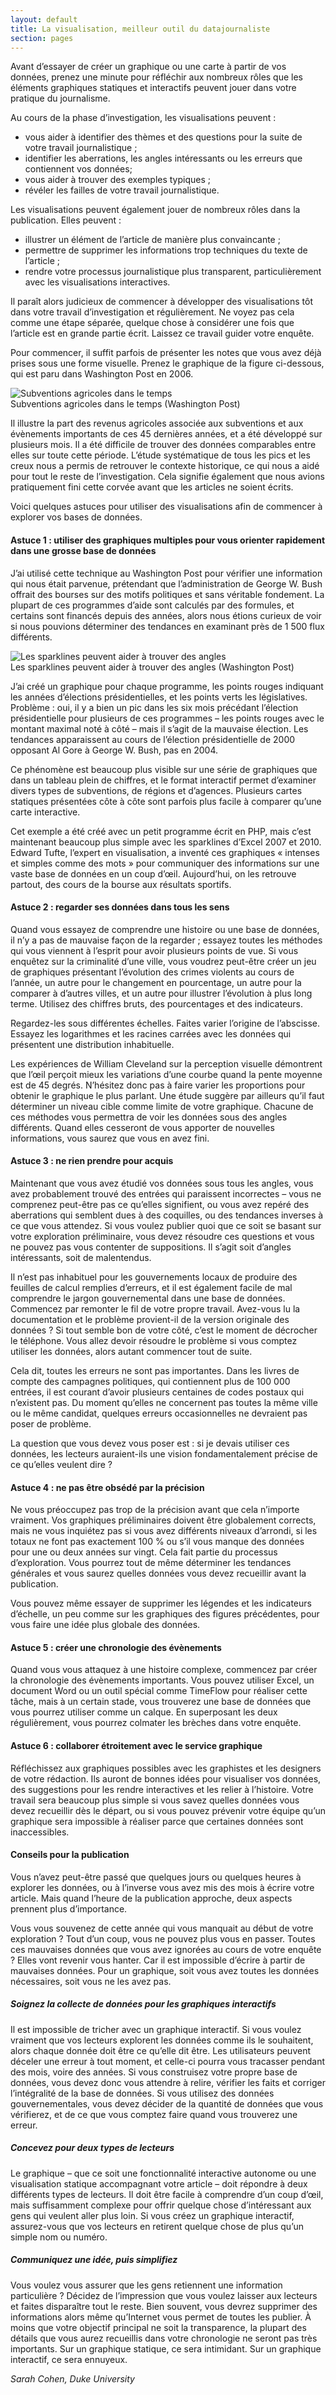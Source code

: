 ```yaml
---
layout: default
title: La visualisation, meilleur outil du datajournaliste
section: pages
---
```


Avant d’essayer de créer un graphique ou une carte à partir de vos données, prenez une minute pour réfléchir aux nombreux rôles que les éléments graphiques statiques et interactifs peuvent jouer dans votre pratique du journalisme.

Au cours de la phase d’investigation, les visualisations peuvent :

* vous aider à identifier des thèmes et des questions pour la suite de votre travail journalistique ;
* identifier les aberrations, les angles intéressants ou les erreurs que contiennent vos données;
* vous aider à trouver des exemples typiques ;
* révéler les failles de votre travail journalistique.

Les visualisations peuvent également jouer de nombreux rôles dans la publication. Elles peuvent :

* illustrer un élément de l’article de manière plus convaincante ;
* permettre de supprimer les informations trop techniques du texte de l’article ;
* rendre votre processus journalistique plus transparent, particulièrement avec les visualisations interactives.

Il paraît alors judicieux de commencer à développer des visualisations tôt dans votre travail d’investigation et régulièrement. Ne voyez pas cela comme une étape séparée, quelque chose à considérer une fois que l’article est en grande partie écrit. Laissez ce travail guider votre enquête.

Pour commencer, il suffit parfois de présenter les notes que vous avez déjà prises sous une forme visuelle. Prenez le graphique de la figure ci-dessous, qui est paru dans Washington Post en 2006.

<div id="FIG064" class="imageblock">
<div class="content">
<img alt="Subventions agricoles dans le temps" src="../figs/incoming/06-MM.png"></div>
<div class="title">Subventions agricoles dans le temps (Washington Post)</div>
</div>

Il illustre la part des revenus agricoles associée aux subventions et aux évènements importants de ces 45 dernières années, et a été développé sur plusieurs mois. Il a été difficile de trouver des données comparables entre elles sur toute cette période. L’étude systématique de tous les pics et les creux nous a permis de retrouver le contexte historique, ce qui nous a aidé pour tout le reste de l’investigation. Cela signifie également que nous avions pratiquement fini cette corvée avant que les articles ne soient écrits.

Voici quelques astuces pour utiliser des visualisations afin de commencer à explorer vos bases de données.

#### Astuce 1 : utiliser des graphiques multiples pour vous orienter rapidement dans une grosse base de données

J’ai utilisé cette technique au Washington Post pour vérifier une information qui nous était parvenue, prétendant que l’administration de George W. Bush offrait des bourses sur des motifs politiques et sans véritable fondement. La plupart de ces programmes d’aide sont calculés par des formules, et certains sont financés depuis des années, alors nous étions curieux de voir si nous pouvions déterminer des tendances en examinant près de 1 500 flux différents.

<div id="FIG065" class="imageblock">
<div class="content">
<img alt="Les sparklines peuvent aider à trouver des angles" src="../figs/incoming/06-NN.png"></div>
<div class="title">Les sparklines peuvent aider à trouver des angles (Washington Post)</div>
</div>

J’ai créé un graphique pour chaque programme, les points rouges indiquant les années d’élections présidentielles, et les points verts les législatives. Problème : oui, il y a bien un pic dans les six mois précédant l’élection présidentielle pour plusieurs de ces programmes – les points rouges avec le montant maximal noté à côté – mais il s’agit de la mauvaise élection. Les tendances apparaissent au cours de l’élection présidentielle de 2000 opposant Al Gore à George W. Bush, pas en 2004.

Ce phénomène est beaucoup plus visible sur une série de graphiques que dans un tableau plein de chiffres, et le format interactif permet d’examiner divers types de subventions, de régions et d’agences. Plusieurs cartes statiques présentées côte à côte sont parfois plus facile à comparer qu’une carte interactive.

Cet exemple a été créé avec un petit programme écrit en PHP, mais c’est maintenant beaucoup plus simple avec les sparklines d’Excel 2007 et 2010. Edward Tufte, l’expert en visualisation, a inventé ces graphiques « intenses et simples comme des mots » pour communiquer des informations sur une vaste base de données en un coup d’œil. Aujourd’hui, on les retrouve partout, des cours de la bourse aux résultats sportifs.

#### Astuce 2 : regarder ses données dans tous les sens

Quand vous essayez de comprendre une histoire ou une base de données, il n’y a pas de mauvaise façon de la regarder ; essayez toutes les méthodes qui vous viennent à l’esprit pour avoir plusieurs points de vue. Si vous enquêtez sur la criminalité d’une ville, vous voudrez peut-être créer un jeu de graphiques présentant l’évolution des crimes violents au cours de l’année, un autre pour le changement en pourcentage, un autre pour la comparer à d’autres villes, et un autre pour illustrer l’évolution à plus long terme. Utilisez des chiffres bruts, des pourcentages et des indicateurs.

Regardez-les sous différentes échelles. Faites varier l’origine de l’abscisse. Essayez les logarithmes et les racines carrées avec les données qui présentent une distribution inhabituelle.

Les expériences de William Cleveland sur la perception visuelle démontrent que l’œil perçoit mieux les variations d’une courbe quand la pente moyenne est de 45 degrés. N’hésitez donc pas à faire varier les proportions pour obtenir le graphique le plus parlant. Une étude suggère par ailleurs qu’il faut déterminer un niveau cible comme limite de votre graphique. Chacune de ces méthodes vous permettra de voir les données sous des angles différents. Quand elles cesseront de vous apporter de nouvelles informations, vous saurez que vous en avez fini.

#### Astuce 3 : ne rien prendre pour acquis

Maintenant que vous avez étudié vos données sous tous les angles, vous avez probablement trouvé des entrées qui paraissent incorrectes – vous ne comprenez peut-être pas ce qu’elles signifient, ou vous avez repéré des aberrations qui semblent dues à des coquilles, ou des tendances inverses à ce que vous attendez. Si vous voulez publier quoi que ce soit se basant sur votre exploration préliminaire, vous devez résoudre ces questions et vous ne pouvez pas vous contenter de suppositions. Il s’agit soit d’angles intéressants, soit de malentendus.

Il n’est pas inhabituel pour les gouvernements locaux de produire des feuilles de calcul remplies d’erreurs, et il est également facile de mal comprendre le jargon gouvernemental dans une base de données. Commencez par remonter le fil de votre propre travail. Avez-vous lu la documentation et le problème provient-il de la version originale des données ? Si tout semble bon de votre côté, c’est le moment de décrocher le téléphone. Vous allez devoir résoudre le problème si vous comptez utiliser les données, alors autant commencer tout de suite.

Cela dit, toutes les erreurs ne sont pas importantes. Dans les livres de compte des campagnes politiques, qui contiennent plus de 100 000 entrées, il est courant d’avoir plusieurs centaines de codes postaux qui n’existent pas. Du moment qu’elles ne concernent pas toutes la même ville ou le même candidat, quelques erreurs occasionnelles ne devraient pas poser de problème.

La question que vous devez vous poser est : si je devais utiliser ces données, les lecteurs auraient-ils une vision fondamentalement précise de ce qu’elles veulent dire ?

#### Astuce 4 : ne pas être obsédé par la précision

Ne vous préoccupez pas trop de la précision avant que cela n’importe vraiment. Vos graphiques préliminaires doivent être globalement corrects, mais ne vous inquiétez pas si vous avez différents niveaux d’arrondi, si les totaux ne font pas exactement 100 % ou s’il vous manque des données pour une ou deux années sur vingt. Cela fait partie du processus d’exploration. Vous pourrez tout de même déterminer les tendances générales et vous saurez quelles données vous devez recueillir avant la publication.

Vous pouvez même essayer de supprimer les légendes et les indicateurs d’échelle, un peu comme sur les graphiques des figures précédentes, pour vous faire une idée plus globale des données.

#### Astuce 5 : créer une chronologie des évènements

Quand vous vous attaquez à une histoire complexe, commencez par créer la chronologie des évènements importants. Vous pouvez utiliser Excel, un document Word ou un outil spécial comme TimeFlow pour réaliser cette tâche, mais à un certain stade, vous trouverez une base de données que vous pourrez utiliser comme un calque. En superposant les deux régulièrement, vous pourrez colmater les brèches dans votre enquête.

#### Astuce 6 : collaborer étroitement avec le service graphique

Réfléchissez aux graphiques possibles avec les graphistes et les designers de votre rédaction. Ils auront de bonnes idées pour visualiser vos données, des suggestions pour les rendre interactives et les relier à l’histoire. Votre travail sera beaucoup plus simple si vous savez quelles données vous devez recueillir dès le départ, ou si vous pouvez prévenir votre équipe qu’un graphique sera impossible à réaliser parce que certaines données sont inaccessibles.

#### Conseils pour la publication

Vous n’avez peut-être passé que quelques jours ou quelques heures à explorer les données, ou à l’inverse vous avez mis des mois à écrire votre article. Mais quand l’heure de la publication approche, deux aspects prennent plus d’importance.

Vous vous souvenez de cette année qui vous manquait au début de votre exploration ? Tout d’un coup, vous ne pouvez plus vous en passer. Toutes ces mauvaises données que vous avez ignorées au cours de votre enquête ? Elles vont revenir vous hanter. Car il est impossible d’écrire à partir de mauvaises données. Pour un graphique, soit vous avez toutes les données nécessaires, soit vous ne les avez pas.

##### Soignez la collecte de données pour les graphiques interactifs

Il est impossible de tricher avec un graphique interactif. Si vous voulez vraiment que vos lecteurs explorent les données comme ils le souhaitent, alors chaque donnée doit être ce qu’elle dit être. Les utilisateurs peuvent déceler une erreur à tout moment, et celle-ci pourra vous tracasser pendant des mois, voire des années. Si vous construisez votre propre base de données, vous devez donc vous attendre à relire, vérifier les faits et corriger l’intégralité de la base de données. Si vous utilisez des données gouvernementales, vous devez décider de la quantité de données que vous vérifierez, et de ce que vous comptez faire quand vous trouverez une erreur.

##### Concevez pour deux types de lecteurs

Le graphique – que ce soit une fonctionnalité interactive autonome ou une visualisation statique accompagnant votre article – doit répondre à deux différents types de lecteurs. Il doit être facile à comprendre d’un coup d’œil, mais suffisamment complexe pour offrir quelque chose d’intéressant aux gens qui veulent aller plus loin. Si vous créez un graphique interactif, assurez-vous que vos lecteurs en retirent quelque chose de plus qu’un simple nom ou numéro.

##### Communiquez une idée, puis simplifiez

Vous voulez vous assurer que les gens retiennent une information particulière ? Décidez de l’impression que vous voulez laisser aux lecteurs et faites disparaître tout le reste. Bien souvent, vous devrez supprimer des informations alors même qu’Internet vous permet de toutes les publier. À moins que votre objectif principal ne soit la transparence, la plupart des détails que vous aurez recueillis dans votre chronologie ne seront pas très importants. Sur un graphique statique, ce sera intimidant. Sur un graphique interactif, ce sera ennuyeux.

_Sarah Cohen, Duke University_